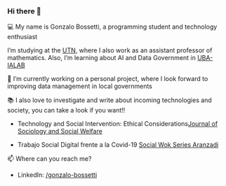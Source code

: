 ### Hi there 👋
 
:computer: My name is Gonzalo Bossetti, a programming student and technology enthusiast


I’m studying at the [UTN](https://utn.edu.ar/es/), where I also work as an assistant professor of mathematics. Also, I’m learning about AI and Data Government in [UBA-IALAB](https://ialab.com.ar/)

🔭 I’m currently working on a personal project, where I look forward to improving data management in local governments



:books: I also love to investigate and write about incoming technologies and society, you can take a look if you want!! 

- Technology and Social Intervention: Ethical Considerations[Journal of Sociology and Social Welfare](https://heinonline.org/HOL/LandingPage?handle=hein.journals/jrlsasw48&div=35&id=&page=)

- Trabajo Social Digital frente a la Covid-19  [Social Wok Series Aranzadi](https://www.researchgate.net/publication/354600215_Trabajo_Social_Digital_frente_a_la_COVID_19)



:mailbox: Where can you reach me? 
- LinkedIn: [/gonzalo-bossetti](https://www.linkedin.com/in/gonzalo-bossetti)


<!--
**GBossetti/GBossetti** is a ✨ _special_ ✨ repository because its `README.md` (this file) appears on your GitHub profile.

Here are some ideas to get you started:

-  I’m currently working on ...
- 🌱 I’m currently learning ...
- 👯 I’m looking to collaborate on ...
- 🤔 I’m looking for help with ...
- 💬 Ask me about ...
- 📫 How to reach me: ...
- 😄 Pronouns: ...
- ⚡ Fun fact: ...
-->
